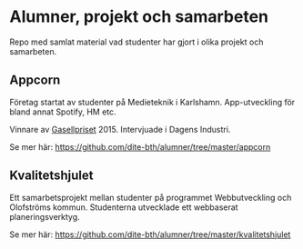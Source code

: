# Alumner, projekt och samarbeten

Repo med samlat material vad studenter har gjort i olika projekt och samarbeten.


## Appcorn
Företag startat av studenter på Medieteknik i Karlshamn.
App-utveckling för bland annat Spotify, HM etc.

Vinnare av <a href="http://www.di.se/gasell/" target="_blank">Gasellpriset</a> 2015.
Intervjuade i Dagens Industri.

Se mer här: https://github.com/dite-bth/alumner/tree/master/appcorn


## Kvalitetshjulet
Ett samarbetsprojekt mellan studenter på programmet Webbutveckling och Olofströms kommun.
Studenterna utvecklade ett webbaserat planeringsverktyg.

Se mer här: https://github.com/dite-bth/alumner/tree/master/kvalitetshjulet
